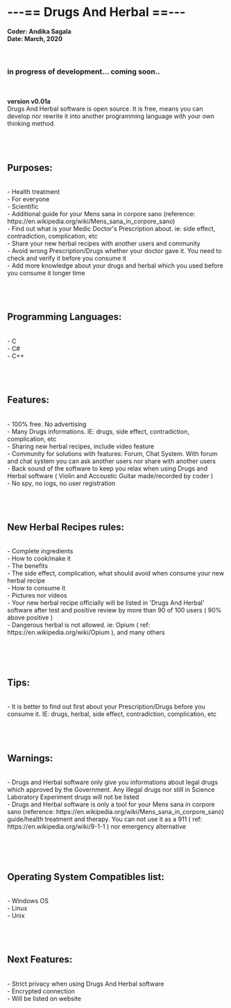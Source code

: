 <h1> ---== Drugs And Herbal ==--- </h1>
<b>Coder: Andika Sagala</b><br>
<b>Date: March, 2020 </b><br>
<br><br>

<h3> in progress of development... coming soon.. </h3>

<br><br>
<b>version v0.01a </b><br>
Drugs And Herbal software is open source. It is free, means you can develop nor rewrite it into another programming language with your own thinking method. <br>
<br><br><br>

<h2>Purposes:</h2><br>
- Health treatment <br>
- For everyone <br>
- Scientific <br>
- Additional guide for your Mens sana in corpore sano (reference: https://en.wikipedia.org/wiki/Mens_sana_in_corpore_sano) <br>
- Find out what is your Medic Doctor's Prescription about. ie: side effect, contradiction, complication, etc<br>
- Share your new herbal recipes with another users and community<br>
- Avoid wrong Prescription/Drugs whether your doctor gave it. You need to check and verify it before you consume it	 <br>
- Add more knowledge about your drugs and herbal which you used before you consume it longer time<br>
<br><br><br>
<h2>Programming Languages:</h2><br>
- C<br>
- C#<br>
- C++<br>
<br><br><br>
<h2>Features:</h2><br>
- 100% free. No advertising <br>
- Many Drugs informations. IE: drugs,  side effect, contradiction, complication, etc <br>
- Sharing new herbal recipes, include video feature <br>
- Community for solutions with features: Forum, Chat System. With forum and chat system you can ask another users nor share with another users <br>
- Back sound of the software to keep you relax when using Drugs and Herbal software ( Violin and Accoustic Guitar made/recorded by coder ) <br>
- No spy, no logs, no user registration <br>
<br> <br><br>

<h2>New Herbal Recipes rules:</h2><br>
- Complete ingredients<br>
- How to cook/make it<br>
- The benefits<br>
- The side effect, complication, what should avoid when consume your new herbal recipe<br>
- How to consume it<br>
- Pictures nor videos<br>
- Your new herbal recipe officially will be listed in 'Drugs And Herbal' software after test and positive review by more than 90 of 100 users ( 90% above positive )  <br>
- Dangerous herbal is not allowed. ie: Opium ( ref: https://en.wikipedia.org/wiki/Opium ), and many others<br>

<br><br><br>
<h2>Tips:</h2><br>
- It is better to find out first about your Prescription/Drugs before you consume it. IE: drugs, herbal, side effect, contradiction, complication, etc<br>
 <br> <br> <br>
<h2>Warnings: </h2><br>
-  Drugs and Herbal software only give you informations about legal drugs which approved by the Government. Any illegal drugs nor still in Science Laboratory Experiment drugs will not be listed<br>
- Drugs and Herbal software is only a tool for your Mens sana in corpore sano (reference: https://en.wikipedia.org/wiki/Mens_sana_in_corpore_sano) guide/health treatment and therapy. You can not use it as a 911 ( ref: https://en.wikipedia.org/wiki/9-1-1 ) nor emergency alternative<br>



<br><br><br>
<h2>Operating System Compatibles list:</h2><br>
- Windows OS<br>
- Linux<br>
- Unix<br>
<br><br><br>
<h2>Next Features:</h2><br>
- Strict privacy when using Drugs And Herbal software <br>
- Encrypted connection <br>
- Will be listed on website <br>






<br><br><br><br><br><br>